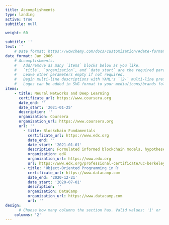 ```yaml
---
title: Accomplishments
type: landing
active: true 
subtitle: null

weight: 60

subtitle: ''
text: ''
    # Date format: https://wowchemy.com/docs/customization/#date-format
date_format: Jan 2006
    # Accomplishments.
    #   Add/remove as many `items` blocks below as you like.
    #   `title`, `organization`, and `date_start` are the required parameters.
    #   Leave other parameters empty if not required.
    #   Begin multi-line descriptions with YAML's `|2-` multi-line prefix.
    #   Logos can be added in SVG format to your media/icons/brands folder, named accordingly to the brand (lowercase and     replacing spaces with underscores). For example, add a logo for an organization named “My Brand” as media/icons/brands/my_brand.svg. Three popular Accomplishment brands are included automatically to help you get started.
items:
    - title: Neural Networks and Deep Learning
      certificate_url: https://www.coursera.org
      date_end: ''
      date_start: '2021-01-25'
      description: ''
      organization: Coursera
      organization_url: https://www.coursera.org
      url: ''
        - title: Blockchain Fundamentals
          certificate_url: https://www.edx.org
          date_end: ''
          date_start: '2021-01-01'
          description: Formulated informed blockchain models, hypotheses, and use cases.
          organization: edX
          organization_url: https://www.edx.org
          url: https://www.edx.org/professional-certificate/uc-berkeleyx-blockchain-fundamentals
        - title: 'Object-Oriented Programming in R'
          certificate_url: https://www.datacamp.com
          date_end: '2020-12-21'
          date_start: '2020-07-01'
          description: ''
          organization: DataCamp
          organization_url: https://www.datacamp.com
          url: ''
design:
      # Choose how many columns the section has. Valid values: '1' or '2'.
    columns: '2'
---
```


